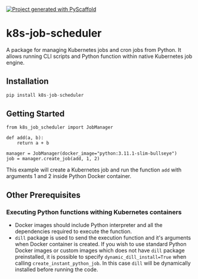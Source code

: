 <!-- These are examples of badges you might want to add to your README:
     please update the URLs accordingly

[![Built Status](https://api.cirrus-ci.com/github/<USER>/k8s-job-scheduler.svg?branch=main)](https://cirrus-ci.com/github/<USER>/k8s-job-scheduler)
[![ReadTheDocs](https://readthedocs.org/projects/k8s-job-scheduler/badge/?version=latest)](https://k8s-job-scheduler.readthedocs.io/en/stable/)
[![Coveralls](https://img.shields.io/coveralls/github/<USER>/k8s-job-scheduler/main.svg)](https://coveralls.io/r/<USER>/k8s-job-scheduler)
[![PyPI-Server](https://img.shields.io/pypi/v/k8s-job-scheduler.svg)](https://pypi.org/project/k8s-job-scheduler/)
[![Conda-Forge](https://img.shields.io/conda/vn/conda-forge/k8s-job-scheduler.svg)](https://anaconda.org/conda-forge/k8s-job-scheduler)
[![Monthly Downloads](https://pepy.tech/badge/k8s-job-scheduler/month)](https://pepy.tech/project/k8s-job-scheduler)
[![Twitter](https://img.shields.io/twitter/url/http/shields.io.svg?style=social&label=Twitter)](https://twitter.com/k8s-job-scheduler)
-->

[![Project generated with PyScaffold](https://img.shields.io/badge/-PyScaffold-005CA0?logo=pyscaffold)](https://pyscaffold.org/)

# k8s-job-scheduler

A package for managing Kubernetes jobs and cron jobs from Python. It allows running CLI scripts and Python function within native Kubernetes job engine.

## Installation

```python
pip install k8s-job-scheduler
```

## Getting Started

```commandline
from k8s_job_scheduler import JobManager

def add(a, b):
    return a + b

manager = JobManager(docker_image="python:3.11.1-slim-bullseye")
job = manager.create_job(add, 1, 2)

```

This example will create a Kubernetes job and run the function `add` with arguments 1 and 2 inside Python Docker container.


## Other Prerequisites

### Executing Python functions withing Kubernetes containers

* Docker images should include Python interpreter and all the dependencies required to execute the function.
* `dill` package is used to send the execution function and it's arguments when Docker container is created. If you wish to use standard Python Docker images or custom images which does not have `dill` package preinstalled, it is possible to specify `dynamic_dill_install=True` when calling `create_instant_python_job`. In this case `dill` will be dynamically installed before running the code.
